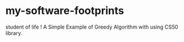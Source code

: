 # my-software-footprints
student of life !
A Simple Example of Greedy Algorithm with using CS50 library.
